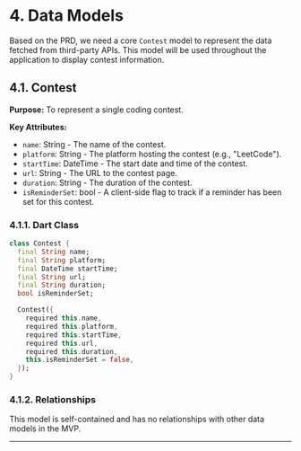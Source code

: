 # 4. Data Models

Based on the PRD, we need a core `Contest` model to represent the data fetched from third-party APIs. This model will be used throughout the application to display contest information.

## 4.1. Contest

**Purpose:** To represent a single coding contest.

**Key Attributes:**
-   `name`: String - The name of the contest.
-   `platform`: String - The platform hosting the contest (e.g., "LeetCode").
-   `startTime`: DateTime - The start date and time of the contest.
-   `url`: String - The URL to the contest page.
-   `duration`: String - The duration of the contest.
-   `isReminderSet`: bool - A client-side flag to track if a reminder has been set for this contest.

### 4.1.1. Dart Class

```dart
class Contest {
  final String name;
  final String platform;
  final DateTime startTime;
  final String url;
  final String duration;
  bool isReminderSet;

  Contest({
    required this.name,
    required this.platform,
    required this.startTime,
    required this.url,
    required this.duration,
    this.isReminderSet = false,
  });
}
```

### 4.1.2. Relationships

This model is self-contained and has no relationships with other data models in the MVP.

---